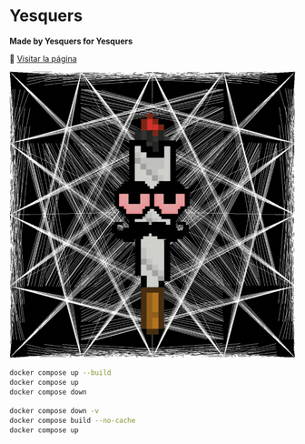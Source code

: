# Yesquers

**Made by Yesquers for Yesquers**

🔗 [Visitar la página](https://yesquers.vercel.app)

![Demo](yesquers/src/assets/test1.gif)

```bash
docker compose up --build
docker compose up
docker compose down

docker compose down -v
docker compose build --no-cache
docker compose up
